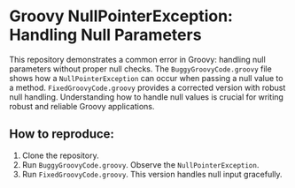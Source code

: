 # Groovy NullPointerException: Handling Null Parameters

This repository demonstrates a common error in Groovy: handling null parameters without proper null checks.  The `BuggyGroovyCode.groovy` file shows how a `NullPointerException` can occur when passing a null value to a method.  `FixedGroovyCode.groovy` provides a corrected version with robust null handling.  Understanding how to handle null values is crucial for writing robust and reliable Groovy applications.

## How to reproduce:

1. Clone the repository.
2. Run `BuggyGroovyCode.groovy`. Observe the `NullPointerException`. 
3. Run `FixedGroovyCode.groovy`. This version handles null input gracefully.